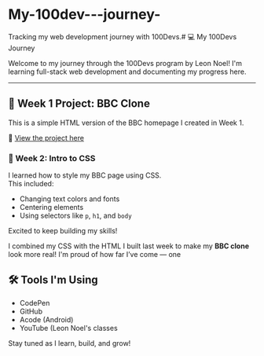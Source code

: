 # My-100dev---journey-
Tracking my web development journey with 100Devs.# 💻 My 100Devs Journey

Welcome to my journey through the 100Devs program by Leon Noel! I'm learning full-stack web development and documenting my progress here. 

---

## 📁 Week 1 Project: BBC Clone

This is a simple HTML version of the BBC homepage I created in Week 1.

🔗 [View the project here](./BBC.html)  

### 📁 Week 2: Intro to CSS  
I learned how to style my BBC page using CSS.  
This included:
- Changing text colors and fonts  
- Centering elements  
- Using selectors like `p`, `h1`, and `body`

Excited to keep building my skills!

I combined my CSS with the HTML I built last week to make my **BBC clone** look more real! I'm proud of how far I’ve come — one

## 🛠 Tools I'm Using
- CodePen
- GitHub
- Acode (Android)
- YouTube (Leon Noel's classes

Stay tuned as I learn, build, and grow!
